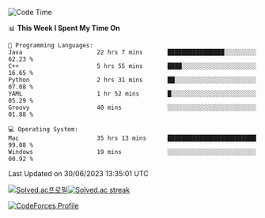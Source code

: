 
<!--START_SECTION:waka-->
![Code Time](http://img.shields.io/badge/Code%20Time-2%2C786%20hrs%2050%20mins-blue)

📊 **This Week I Spent My Time On** 

```text
💬 Programming Languages: 
Java                     22 hrs 7 mins       ████████████████░░░░░░░░░   62.23 % 
C++                      5 hrs 55 mins       ████░░░░░░░░░░░░░░░░░░░░░   16.65 % 
Python                   2 hrs 31 mins       ██░░░░░░░░░░░░░░░░░░░░░░░   07.08 % 
YAML                     1 hr 52 mins        █░░░░░░░░░░░░░░░░░░░░░░░░   05.29 % 
Groovy                   40 mins             ░░░░░░░░░░░░░░░░░░░░░░░░░   01.88 % 

💻 Operating System: 
Mac                      35 hrs 13 mins      █████████████████████████   99.08 % 
Windows                  19 mins             ░░░░░░░░░░░░░░░░░░░░░░░░░   00.92 % 
```


 Last Updated on 30/06/2023 13:35:01 UTC
<!--END_SECTION:waka-->


[![Solved.ac프로필](http://mazassumnida.wtf/api/generate_badge?boj=hckim96)](https://solved.ac/hckim96)[![Solved.ac streak](http://mazandi.herokuapp.com/api?handle=hckim96&theme=dark)](https://solved.ac/hckim96)


[![CodeForces Profile](https://cf.leed.at?id=hckim96)](https://codeforces.com/profile/hckim96)

